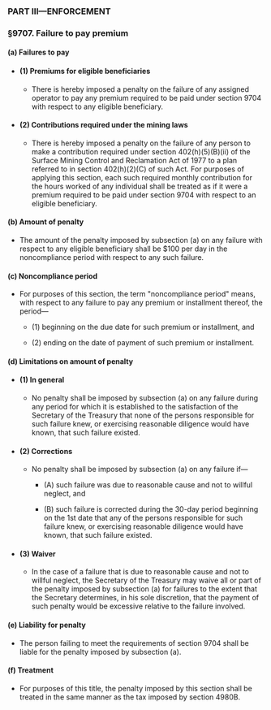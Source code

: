 ### PART III—ENFORCEMENT

### §9707. Failure to pay premium
#### (a) Failures to pay
* #### (1) Premiums for eligible beneficiaries
  * There is hereby imposed a penalty on the failure of any assigned operator to pay any premium required to be paid under section 9704 with respect to any eligible beneficiary.

* #### (2) Contributions required under the mining laws
  * There is hereby imposed a penalty on the failure of any person to make a contribution required under section 402(h)(5)(B)(ii) of the Surface Mining Control and Reclamation Act of 1977 to a plan referred to in section 402(h)(2)(C) of such Act. For purposes of applying this section, each such required monthly contribution for the hours worked of any individual shall be treated as if it were a premium required to be paid under section 9704 with respect to an eligible beneficiary.

#### (b) Amount of penalty
* The amount of the penalty imposed by subsection (a) on any failure with respect to any eligible beneficiary shall be $100 per day in the noncompliance period with respect to any such failure.

#### (c) Noncompliance period
* For purposes of this section, the term "noncompliance period" means, with respect to any failure to pay any premium or installment thereof, the period—

  * (1) beginning on the due date for such premium or installment, and

  * (2) ending on the date of payment of such premium or installment.

#### (d) Limitations on amount of penalty
* #### (1) In general
  * No penalty shall be imposed by subsection (a) on any failure during any period for which it is established to the satisfaction of the Secretary of the Treasury that none of the persons responsible for such failure knew, or exercising reasonable diligence would have known, that such failure existed.

* #### (2) Corrections
  * No penalty shall be imposed by subsection (a) on any failure if—

    * (A) such failure was due to reasonable cause and not to willful neglect, and

    * (B) such failure is corrected during the 30-day period beginning on the 1st date that any of the persons responsible for such failure knew, or exercising reasonable diligence would have known, that such failure existed.

* #### (3) Waiver
  * In the case of a failure that is due to reasonable cause and not to willful neglect, the Secretary of the Treasury may waive all or part of the penalty imposed by subsection (a) for failures to the extent that the Secretary determines, in his sole discretion, that the payment of such penalty would be excessive relative to the failure involved.

#### (e) Liability for penalty
* The person failing to meet the requirements of section 9704 shall be liable for the penalty imposed by subsection (a).

#### (f) Treatment
* For purposes of this title, the penalty imposed by this section shall be treated in the same manner as the tax imposed by section 4980B.